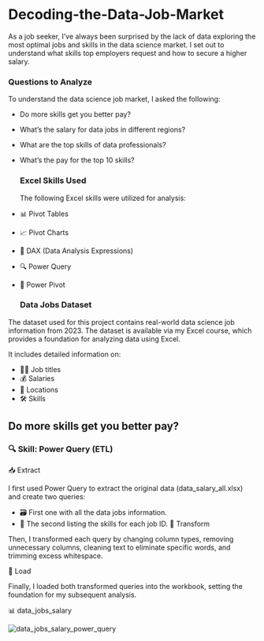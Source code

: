 # Decoding-the-Data-Job-Market
As a job seeker, I’ve always been surprised by the lack of data exploring the most optimal jobs and skills in the data science market. I set out to understand what skills top employers request and how to secure a higher salary.

### Questions to Analyze
To understand the data science job market, I asked the following:

- Do more skills get you better pay?
- What’s the salary for data jobs in different regions?
- What are the top skills of data professionals?
- What’s the pay for the top 10 skills?

  ### Excel Skills Used

  The following Excel skills were utilized for analysis:

- 📊 Pivot Tables
- 📈 Pivot Charts
- 🧮 DAX (Data Analysis Expressions)
- 🔍 Power Query
- 💪 Power Pivot

  ### Data Jobs Dataset
  
The dataset used for this project contains real-world data science job information from 2023. The dataset is available via my Excel course, which provides a foundation for analyzing data using Excel.

It includes detailed information on:

- 👨‍💼 Job titles
- 💰 Salaries
- 📍 Locations
- 🛠️ Skills

 ## Do more skills get you better pay?
 
### 🔍 Skill: Power Query (ETL)

📥 Extract

I first used Power Query to extract the original data (data_salary_all.xlsx) and create two queries:
- 🗃️ First one with all the data jobs information.
- 🔧 The second listing the skills for each job ID.
🔄 Transform

Then, I transformed each query by changing column types, removing unnecessary columns, cleaning text to eliminate specific words, and trimming excess whitespace.

🔗 Load

Finally, I loaded both transformed queries into the workbook, setting the foundation for my subsequent analysis.

📊 data_jobs_salary

![data_jobs_salary_power_query](Images/data_job_salary_power_query.png.png)



